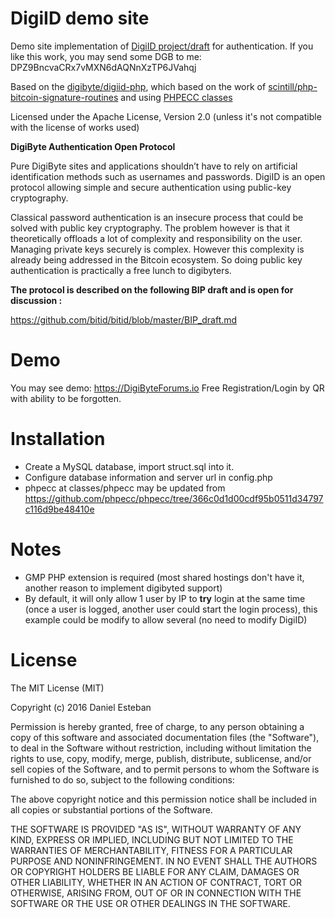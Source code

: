DigiID demo site
===========================

Demo site implementation of [DigiID project/draft](https://github.com/bitid/bitid) for authentication.
If you like this work, you may send some DGB to me: DPZ9BncvaCRx7vMXN6dAQNnXzTP6JVahqj

Based on the [digibyte/digiid-php](https://github.com/digibyte/digiid-php), which based on the work of [scintill/php-bitcoin-signature-routines](https://github.com/scintill/php-bitcoin-signature-routines) and using [PHPECC classes](https://github.com/mdanter/phpecc)

Licensed under the Apache License, Version 2.0 (unless it's not compatible with the license of works used)

**DigiByte Authentication Open Protocol**

Pure DigiByte sites and applications shouldn’t have to rely on artificial identification methods such as usernames and passwords. DigiID is an open protocol allowing simple and secure authentication using public-key cryptography.

Classical password authentication is an insecure process that could be solved with public key cryptography. The problem however is that it theoretically offloads a lot of complexity and responsibility on the user. Managing private keys securely is complex. However this complexity is already being addressed in the Bitcoin ecosystem. So doing public key authentication is practically a free lunch to digibyters.

**The protocol is described on the following BIP draft and is open for discussion :**

https://github.com/bitid/bitid/blob/master/BIP_draft.md


Demo
=====

You may see demo: https://DigiByteForums.io
Free Registration/Login by QR with ability to be forgotten.


Installation
============
* Create a MySQL database, import struct.sql into it.
* Configure database information and server url in config.php
* phpecc at classes/phpecc may be updated from https://github.com/phpecc/phpecc/tree/366c0d1d00cdf95b0511d34797c116d9be48410e


Notes
=====
* GMP PHP extension is required (most shared hostings don't have it, another reason to implement digibyted support)
* By default, it will only allow 1 user by IP to **try** login at the same time (once a user is logged, another user could start the login process), this example could be modify to allow several (no need to modify DigiID)


License
=======
The MIT License (MIT)

Copyright (c) 2016 Daniel Esteban

Permission is hereby granted, free of charge, to any person obtaining a copy of this software and associated documentation files (the "Software"), to deal in the Software without restriction, including without limitation the rights to use, copy, modify, merge, publish, distribute, sublicense, and/or sell copies of the Software, and to permit persons to whom the Software is furnished to do so, subject to the following conditions:

The above copyright notice and this permission notice shall be included in all copies or substantial portions of the Software.

THE SOFTWARE IS PROVIDED "AS IS", WITHOUT WARRANTY OF ANY KIND, EXPRESS OR IMPLIED, INCLUDING BUT NOT LIMITED TO THE WARRANTIES OF MERCHANTABILITY, FITNESS FOR A PARTICULAR PURPOSE AND NONINFRINGEMENT. IN NO EVENT SHALL THE AUTHORS OR COPYRIGHT HOLDERS BE LIABLE FOR ANY CLAIM, DAMAGES OR OTHER LIABILITY, WHETHER IN AN ACTION OF CONTRACT, TORT OR OTHERWISE, ARISING FROM, OUT OF OR IN CONNECTION WITH THE SOFTWARE OR THE USE OR OTHER DEALINGS IN THE SOFTWARE.



